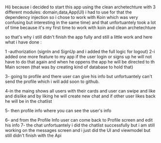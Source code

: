 Hi)
because i decided to start this app using the clean archetechture with 3 different modules:
domain,data,App(UI)
i had to use for that the dependency injection so i chose to work with Koin which was very confusing but interesting in the same time)
and that unfortuantely took a lot of time because it's my first time to work with koin and clean archetechture

so that's why i still didn't finish the app fully and still a little work
and here what i have done :

1 -authorization (signIn and SignUp and i added the full logic for logout)
2-i added one more feature to my app if the user login or signs up he will not have to do that again and when he oppens the app he will be directed to th Main screen (that was by creating kind of database to hold that)

3- going to profile and there user can give his info but unfortuantely can't send the profile which i will add soon to github.

4-in the maing shows all users with their cards and user can swipe and like and dislike and by liking he will create new chat and if other user 
likes back he will be in the chatlist

5- then profile info where you can see the user's info

6- and from the Profile Info user can come back to Profile screen and edit his info
7- the chat unfortuantely i did the chatlist successfully but i am still working on the messages screen and i just did the UI and viewmodel but still didn't finish with the Api
